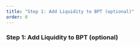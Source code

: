 ```yaml
---
title: "Step 1: Add Liquidity to BPT (optional)"
order: 0
---
```


### Step 1: Add Liquidity to BPT (optional)